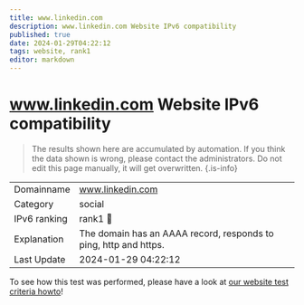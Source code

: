 ```yaml
---
title: www.linkedin.com
description: www.linkedin.com Website IPv6 compatibility
published: true
date: 2024-01-29T04:22:12
tags: website, rank1
editor: markdown
---
```


# www.linkedin.com Website IPv6 compatibility

> The results shown here are accumulated by automation. If you think the data shown is wrong, please contact the administrators. 
> Do not edit this page manually, it will get overwritten.
{.is-info}


|   |   |
| - | - |
| Domainname | www.linkedin.com
| Category | social |
| IPv6 ranking | rank1 :1st_place_medal: |
| Explanation | The domain has an AAAA record, responds to ping, http and https. |
| Last Update | 2024-01-29 04:22:12 |

To see how this test was performed, please have a look at [our website test criteria howto](/howto/testcriteria/website)!

